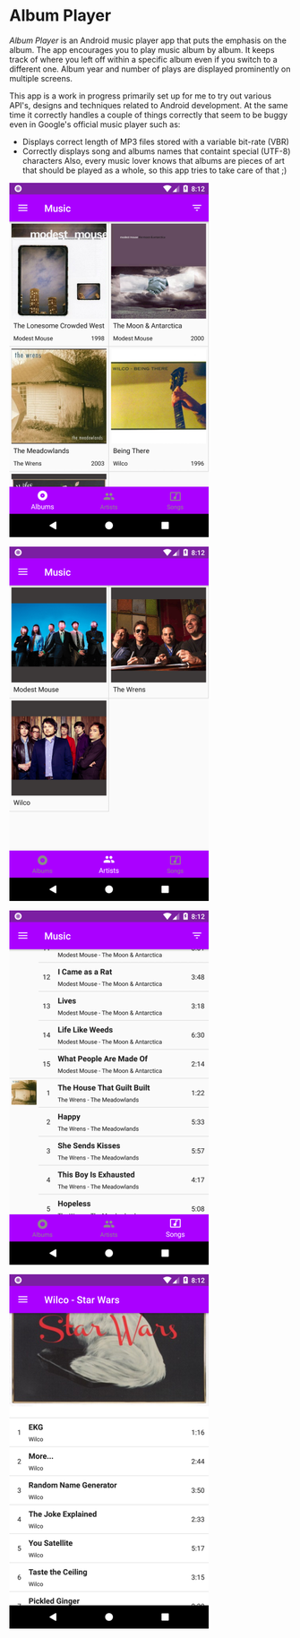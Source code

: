 Album Player
============

*Album Player* is an Android music player app that puts the emphasis on the album.
The app encourages you to play music album by album. It keeps track of
where you left off within a specific album even if you switch to a
different one. Album year and number of plays are displayed prominently
on multiple screens.

This app is a work in progress primarily set up for me to try out various
API's, designs and techniques related to Android development. At the same time
it correctly handles a couple of things correctly that seem to be buggy even in
Google's official music player such as:
- Displays correct length of MP3 files stored with a variable bit-rate (VBR)
- Correctly displays song and albums names that containt special (UTF-8) characters
Also, every music lover knows that albums are pieces of art that should be played
as a whole, so this app tries to take care of that ;)

![/images/albums.png](/images/albums.png)

![/images/artists.png](/images/artists.png)

![/images/songs.png](/images/songs.png)

![/images/album.png](/images/album.png)